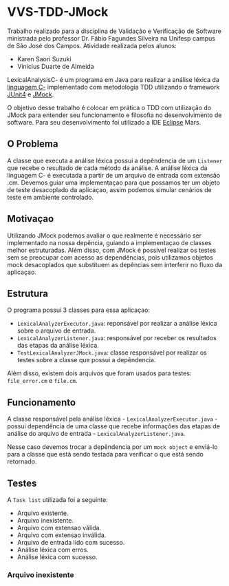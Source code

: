 # VVS-TDD-JMock

Trabalho realizado para a disciplina de Validação e Verificação de Software ministrada pelo professor Dr. Fábio Fagundes Silveira na Unifesp campus de São José dos Campos. Atividade realizada pelos alunos:

  - Karen Saori Suzuki
  - Vinícius Duarte de Almeida

LexicalAnalysisC- é um programa em Java para realizar a análise léxica da [linguagem C-](http://www.cs.dartmouth.edu/~cs57/Project/C-%20Spec.pdf) implementado com metodologia TDD utilizando o framework [JUnit4](http://junit.org/) e [JMock](http://jmock.org).

O objetivo desse trabalho é colocar em prática o TDD com utilização do JMock para entender seu funcionamento e filosofia no desenvolvimento de software. Para seu desenvolvimento foi utilizado a IDE [Eclipse](https://projects.eclipse.org/releases/mars) Mars.

## O Problema

A classe que executa a análise léxica possui a depêndencia de um `Listener` que recebe o resultado de cada método da análise.  A análise léxica da linguagem C- é executada a partir de um arquivo de entrada com extensão .cm. Devemos guiar uma implementaçao para que possamos ter um objeto de teste desacoplado da aplicaçao, assim podemos simular cenários de teste em ambiente controlado.

## Motivaçao

Utilizando JMock podemos avaliar o que realmente é necessário ser implementado na nossa depência, guiando a implementaçao de classes melhor estruturadas. Além disso, com JMock é possível realizar os testes sem se preocupar com acesso as dependências, pois utilizamos objetos mock desacoplados que substituem as depências sem interferir no fluxo da aplicaçao.

## Estrutura

O programa possui 3 classes para essa aplicaçao:

- `LexicalAnalyzerExecutor.java`: reponsável por realizar a análise léxica sobre o arquivo de entrada.
- `LexicalAnalyzerListener.java`: responsável por receber os resultados das etapas da análise léxica.
- `TestLexicalAnalyzerJMock.java`: classe responsável por realizar os testes sobre a classe que possui a depêndencia.

Além disso, existem dois arquivos que foram usados para testes: `file_error.cm` e `file.cm`.

## Funcionamento

A classe responsável pela análise léxica - `LexicalAnalyzerExecutor.java` - possui dependência de uma classe que recebe informações das etapas de análise do arquivo de entrada - `LexicalAnalyzerListener.java`. 

Nesse caso devemos trocar a depêndencia  por um `mock object` e enviá-lo para a classe que está sendo testada para verificar o que está sendo retornado.

## Testes 

A `Task list` utilizada foi a seguinte:

- Arquivo existente.
- Arquivo inexistente.
- Arquivo com extensao válida.
- Arquivo com extensao inválida.
- Arquivo de entrada lido com sucesso.
- Análise léxica com erros.
- Análise léxica com sucesso.

### Arquivo inexistente































